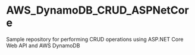 # AWS_DynamoDB_CRUD_ASPNetCore
 Sample repository for performing CRUD operations using ASP.NET Core Web API and AWS DynamoDB
